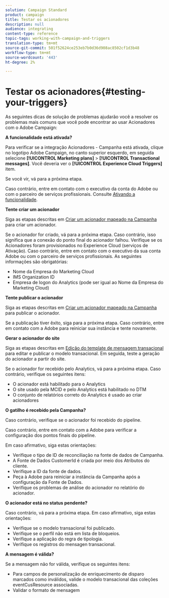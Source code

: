 ```yaml
---
solution: Campaign Standard
product: campaign
title: Testar os acionadores
description: null
audience: integrating
content-type: reference
topic-tags: working-with-campaign-and-triggers
translation-type: tm+mt
source-git-commit: 501f52624ce253eb7b0d36d908ac8502cf1d3b48
workflow-type: tm+mt
source-wordcount: '443'
ht-degree: 2%

---
```



# Testar os acionadores{#testing-your-triggers}

As seguintes dicas de solução de problemas ajudarão você a resolver os problemas mais comuns que você pode encontrar ao usar Acionadores com o Adobe Campaign:

**A funcionalidade está ativada?**

Para verificar se a integração Acionadores - Campanha está ativada, clique no logotipo Adobe Campaign, no canto superior esquerdo, em seguida selecione **[!UICONTROL Marketing plans]** > **[!UICONTROL Transactional messages]**. Você deveria ver o **[!UICONTROL Experience Cloud Triggers]** item.

Se você vir, vá para a próxima etapa.

Caso contrário, entre em contato com o executivo da conta do Adobe ou com o parceiro de serviços profissionais. Consulte [Ativando a funcionalidade](../../integrating/using/configuring-triggers-in-experience-cloud.md#activating-the-functionality).

**Tente criar um acionador**

Siga as etapas descritas em [Criar um acionador mapeado na Campanha](../../integrating/using/using-triggers-in-campaign.md#creating-a-mapped-trigger-in-campaign) para criar um acionador.

Se o acionador for criado, vá para a próxima etapa. Caso contrário, isso significa que a conexão do ponto final do acionador falhou. Verifique se os Acionadores foram provisionados no Experience Cloud (serviços de Ativação). Caso contrário, entre em contato com o executivo da sua conta Adobe ou com o parceiro de serviços profissionais. As seguintes informações são obrigatórias:

* Nome da Empresa do Marketing Cloud
* IMS Organization ID
* Empresa de logon do Analytics (pode ser igual ao Nome da Empresa do Marketing Cloud)

**Tente publicar o acionador**

Siga as etapas descritas em [Criar um acionador mapeado na Campanha](../../integrating/using/using-triggers-in-campaign.md#creating-a-mapped-trigger-in-campaign) para publicar o acionador.

Se a publicação tiver êxito, siga para a próxima etapa. Caso contrário, entre em contato com a Adobe para reiniciar sua instância e tente novamente.

**Gerar o acionador do site**

Siga as etapas descritas em [Edição do template de mensagem transacional](../../integrating/using/using-triggers-in-campaign.md#editing-the-transactional-message-template) para editar e publicar o modelo transacional. Em seguida, teste a geração do acionador a partir do site.

Se o acionador for recebido pelo Analytics, vá para a próxima etapa. Caso contrário, verifique os seguintes itens:

* O acionador está habilitado para o Analytics
* O site usado pela MCID e pelo Analytics está habilitado no DTM
* O conjunto de relatórios correto do Analytics é usado ao criar acionadores

**O gatilho é recebido pela Campanha?**

Caso contrário, verifique se o acionador foi recebido do pipeline.

Caso contrário, entre em contato com a Adobe para verificar a configuração dos pontos finais do pipeline.

Em caso afirmativo, siga estas orientações:

* Verifique o tipo de ID de reconciliação na fonte de dados de Campanha.
* A Fonte de Dados CustomerId é criada por meio dos Atributos do cliente.
* Verifique a ID da fonte de dados.
* Peça à Adobe para reiniciar a instância da Campanha após a configuração da Fonte de Dados.
* Verifique os problemas de análise do acionador no relatório do acionador.

**O acionador está no status pendente?**

Caso contrário, vá para a próxima etapa. Em caso afirmativo, siga estas orientações:

* Verifique se o modelo transacional foi publicado.
* Verifique se o perfil não está em lista de bloqueios.
* Verifique a aplicação do regra de tipologia.
* Verifique os registros do mensagen transacional.

**A mensagem é válida?**

Se a mensagem não for válida, verifique os seguintes itens:

* Para campos de personalização de enriquecimento de disparo marcados como inválidos, valide o modelo transacional das coleções eventCusResource associadas.
* Validar o formato de mensagem

